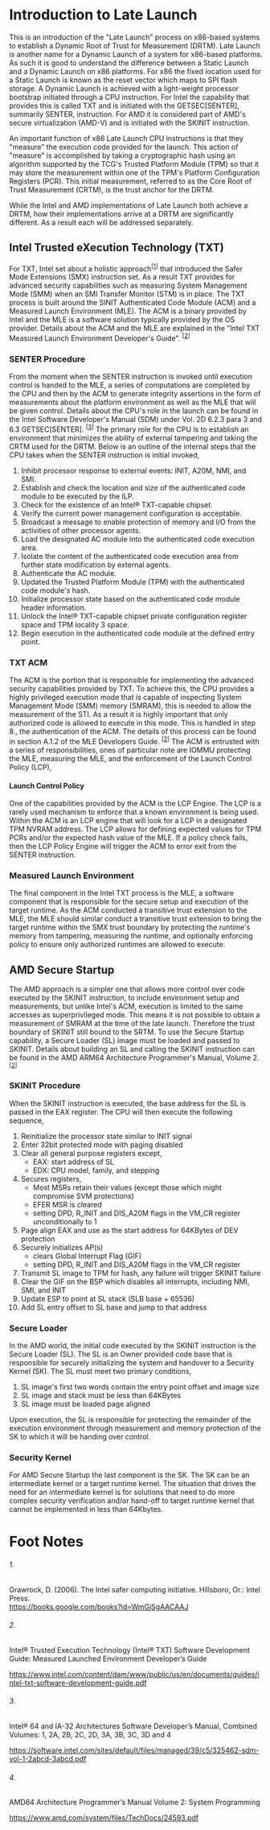 Introduction to Late Launch
===========================

This is an introduction of the "Late Launch" process on x86-based systems to
establish a Dynamic Root of Trust for Measurement (DRTM). Late Launch is
another name for a Dynamic Launch of a system for x86-based platforms. As such
it is good to understand the difference between a Static Launch and a Dynamic
Launch on x86 platforms.  For x86 the fixed location used for a Static Launch
is known as the reset vector which maps to SPI flash storage. A Dynamic Launch
is achieved with a light-weight processor bootstrap initiated through a CPU
instruction. For Intel the capability that provides this is called TXT and is
initiated with the GETSEC[SENTER], summarily SENTER, instruction. For AMD it is considered part
of AMD's secure virtualization (AMD-V) and is initiated with the SKINIT
instruction.

An important function of x86 Late Launch CPU instructions is that they
"measure" the execution code provided for the launch. This action of "measure"
is accomplished by taking a cryptographic hash using an algorithm supported by
the TCG's Trusted Platform Module (TPM) so that it may store the measurement
within one of the TPM's Platform Configuration Registers (PCR). This initial
measurement, referred to as the Core Root of Trust Measurement (CRTM), is the
trust anchor for the DRTM. 

While the Intel and AMD implementations of Late Launch both achieve a DRTM,
how their implementations arrive at a DRTM are significantly different. As a
result each will be addressed separately.

## Intel Trusted eXecution Technology (TXT)
 
For TXT, Intel set about a holistic approach<sup>\[[1](#1)\]</sup> that
introduced the Safer Mode Extensions (SMX) instruction set. As a result TXT
provides for advanced security capabilities such as measuring System Management
Mode (SMM) when an SMI Transfer Monitor (STM) is in place. The TXT process is
built around the SINIT Authenticated Code Module (ACM) and a Measured Launch
Environment (MLE). The ACM is a binary provided by Intel and the MLE is a
software solution typically provided by the OS provider. Details about the ACM
and the MLE are explained in the "Intel TXT Measured Launch Environment
Developer's Guide". <sup>\[[2](#2)\]</sup>

### SENTER Procedure

From the moment when the SENTER instruction is invoked until execution control
is handed to the MLE, a series of computations are completed by the CPU and
then by the ACM to generate integrity assertions in the form of measurements
about the platform environment as well as the MLE that will be given control.
Details about the CPU's role in the launch can be found in the Intel Software
Developer's Manual (SDM) under Vol. 2D 6.2.3 para 3 and 6.3 GETSEC[SENTER].
<sup>\[[3](#3)\]</sup> The primary role for the CPU is to establish an
environment that minimizes the ability of external tampering and taking the
CRTM used for the DRTM. Below is an outline of the internal steps that the CPU
takes when the SENTER instruction is initial invoked,

1. Inhibit processor response to external events: INIT, A20M, NMI, and SMI.
2. Establish and check the location and size of the authenticated code module to be executed by the ILP.
3. Check for the existence of an Intel® TXT-capable chipset.
4. Verify the current power management configuration is acceptable.
5. Broadcast a message to enable protection of memory and I/O from the activities of other processor agents.
6. Load the designated AC module into the authenticated code execution area.
7. Isolate the content of the authenticated code execution area from further state modification by external agents.
8. Authenticate the AC module.
9. Updated the Trusted Platform Module (TPM) with the authenticated code module's hash.
10. Initialize processor state based on the authenticated code module header information.
11. Unlock the Intel® TXT-capable chipset private configuration register space and TPM locality 3 space.
12. Begin execution in the authenticated code module at the defined entry point.

### TXT ACM 

The ACM is the portion that is responsible for implementing the advanced
security capabilities provided by TXT. To achieve this, the CPU provides a
highly privileged execution mode that is capable of inspecting System
Management Mode (SMM) memory (SMRAM), this is needed to allow the measurement
of the STI. As a result it is highly important that only authorized code is allowed
to execute in this mode. This is handled in step 8., the authentication of
the ACM. The details of this process can be found in section A.1.2 of the MLE
Developers Guide. <sup>\[[2](#2)\]</sup> The ACM is entrusted with a series of responsibilities,
ones of particular note are IOMMU protecting the MLE,
measuring the MLE, and the enforcement of the Launch Control Policy (LCP), 
 
#### Launch Control Policy

One of the capabilities provided by the ACM is the LCP Engine. The LCP is a
rarely used mechanism to enforce that a known environment is being used. Within
the ACM is an LCP engine that will look for a LCP in a designated TPM NVRAM
address. The LCP allows for defining expected values for TPM PCRs and/or the
expected hash value of the MLE. If a policy check fails, then the LCP Policy
Engine will trigger the ACM to error exit from the SENTER instruction.

### Measured Launch Environment

The final component in the Intel TXT process is the MLE, a software component
that is responsible for the secure setup and execution of the target runtime.
As the ACM conducted a transitive trust extension to the MLE, the MLE should
similar conduct a transitive trust extension to bring the target runtime within
the SMX trust boundary by protecting the runtime's memory from tampering,
measuring the runtime, and optionally enforcing policy to ensure only
authorized runtimes are allowed to execute.

## AMD Secure Startup

The AMD approach is a simpler one that allows more control over code executed
by the SKINIT instruction, to include environment setup and measurements, but
unlike Intel's ACM, execution is limited to the same accesses as
superprivileged mode. This means it is not possible to obtain a measurement of
SMRAM at the time of the late launch. Therefore the trust boundary of SKINIT
still bound to the SRTM. To use the Secure Startup capability, a Secure Loader
(SL) image must be loaded and passed to SKINIT. Details about building an SL
and calling the SKINIT instruction can be found in the AMD ARM64 Architecture
Programmer's Manual, Volume 2. <sup>\[[2](#4)\]</sup>

### SKINIT Procedure

When the SKINIT instruction is executed, the base address for the SL is passed
in the EAX register. The CPU will then execute the following sequence,

1. Reinitialize the processor state similar to INIT signal
2. Enter 32bit protected mode with paging disabled
3. Clear all general purpose registers except,
    * EAX: start address of SL
    * EDX: CPU model, family, and stepping
4. Secures registers,
    * Most MSRs retain their values (except those which might compromise SVM protections)
    * EFER MSR is cleared
    * setting DPD, R_INIT and DIS_A20M flags in the VM_CR register unconditionally to 1
4. Page align EAX and use as the start address for 64KBytes of DEV protection
5. Securely initializes AP(s)
    * clears Global Interrupt Flag (GIF)
    * setting DPD, R_INIT and DIS_A20M flags in the VM_CR register
6. Transmit SL image to TPM for hash, any failure will trigger SKINIT failure
7. Clear the GIF on the BSP which disables all interrupts, including NMI, SMI, and INIT
8. Update ESP to point at SL stack (SLB base + 65536)
9. Add SL entry offset to SL base and jump to that address

### Secure Loader

In the AMD world, the initial code executed by the SKINIT instruction is the
Secure Loader (SL). The SL is an Owner provided code base that is responsible
for securely initializing the system and handover to a Security Kernel (SK).
The SL must meet two primary conditions,

1. SL image's first two words contain the entry point offset and image size
2. SL image and stack must be less than 64KBytes
3. SL image must be loaded page aligned

Upon execution, the SL is responsible for protecting the remainder of the
execution environment through measurement and memory protection of the SK to which it
will be handing over control.

### Security Kernel

For AMD Secure Startup the last component is the SK. The SK can be an
intermediate kernel or a target runtime kernel. The situation that drives the
need for an intermediate kernel is for solutions that need to do more complex
security verification and/or hand-off to target runtime kernel that cannot be
implemented in less than 64Kbytes.

# Foot Notes
###### 1.
Grawrock, D. (2006). The Intel safer computing initiative. Hillsboro, Or.:
Intel Press.<br>
https://books.google.com/books?id=WmGjSgAACAAJ

###### 2.
Intel® Trusted Execution Technology (Intel® TXT)
Software Development Guide:
Measured Launched Environment Developer’s Guide

https://www.intel.com/content/dam/www/public/us/en/documents/guides/intel-txt-software-development-guide.pdf

###### 3.
Intel® 64 and IA-32 Architectures
Software Developer’s Manual,
Combined Volumes:
1, 2A, 2B, 2C, 2D, 3A, 3B, 3C, 3D and 4

https://software.intel.com/sites/default/files/managed/39/c5/325462-sdm-vol-1-2abcd-3abcd.pdf

###### 4.
AMD64 Architecture
Programmer’s Manual
Volume 2:
System Programming

https://www.amd.com/system/files/TechDocs/24593.pdf
